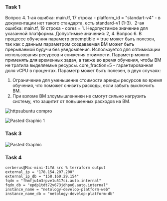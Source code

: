 ### Task 1

Вопрос 4. 1-ая ошибка: main.tf, 17 строка - platform_id = "standart-v4" - в документации нет такого стандарта, есть standard-v1 (1-3).  2-ая ошибка: main.tf, 19 строка - cores = 1.  Недопустимое значение для указанной платформы. Допустимые значения: 2, 4.
Вопрос 6. В процессе обучения параметр preemptible = true может быть полезен, так как с данным параметром создаваемая ВМ может быть прерываемой будучи без уведомления. Используется для оптимизации использования ресурсов и снижения стоимости. Параметр можно применять для временных задач, а также во время обучения, чтобы ВМ не тратила выделяемые ресурсы.
core_fraction=5 - гарантированная доля vCPU в процентах. Параметр может быть полезен, в двух случаях: 
1) Ограничение для уменьшение стоимости аренды ресурсов во время обучения, что поможет снизить расходы, если забыть выключить ВМ.
2) При взломе ВМ злоумышленники не смогут сильно нагрузить систему, что защитит от повышенных расходов на ВМ.


![httpsubuntu compro](https://github.com/Cerberstyle/DevOps/assets/89096235/287b7c75-ee4b-4671-8789-12de471c7f96)

![Pasted Graphic 1](https://github.com/Cerberstyle/DevOps/assets/89096235/52d38c51-adb5-4355-81ef-27ef9138473a)

### Task 3

![Pasted Graphic](https://github.com/Cerberstyle/DevOps/assets/89096235/6d9154e0-4be5-48b4-9d1f-0be0aa535a7c)

### Task 4
```
cerberus@Mac-mini-ILYA src % terraform output
external_ip = "178.154.207.200"
external_ip_db = "158.160.29.154"
fqdn = "fhmfju1m3rpve1u517ci.auto.internal"
fqdn_db = "epdp1tdt72v673jdhpo6.auto.internal"
instance_name = "netology-develop-platform-web"
instance_name_db = "netology-develop-platform-db"
```
